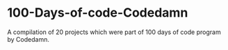 # 100-Days-of-code-Codedamn
A compilation of 20 projects which were part of 100 days of code program by Codedamn.

